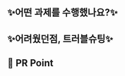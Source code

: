 ## ✨어떤 과제를 수행했나요?✨
<!--ex) 1주차 인스타그램 클론코딩-->



## ✨어려웠던점, 트러블슈팅✨
<!--과제를 하며 어려웠던 점과, 어떻게 해결했는지 적어주세요!-->



## 🤔 PR Point
<!--잘 모르겠거나 같이 봤으면 하는 코드가 있다면 적어주세요!-->

